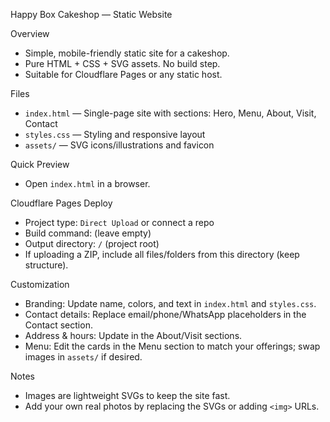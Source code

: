 Happy Box Cakeshop — Static Website

Overview

- Simple, mobile-friendly static site for a cakeshop.
- Pure HTML + CSS + SVG assets. No build step.
- Suitable for Cloudflare Pages or any static host.

Files

- `index.html` — Single-page site with sections: Hero, Menu, About, Visit, Contact
- `styles.css` — Styling and responsive layout
- `assets/` — SVG icons/illustrations and favicon

Quick Preview

- Open `index.html` in a browser.

Cloudflare Pages Deploy

- Project type: `Direct Upload` or connect a repo
- Build command: (leave empty)
- Output directory: `/` (project root)
- If uploading a ZIP, include all files/folders from this directory (keep structure).

Customization

- Branding: Update name, colors, and text in `index.html` and `styles.css`.
- Contact details: Replace email/phone/WhatsApp placeholders in the Contact section.
- Address & hours: Update in the About/Visit sections.
- Menu: Edit the cards in the Menu section to match your offerings; swap images in `assets/` if desired.

Notes

- Images are lightweight SVGs to keep the site fast.
- Add your own real photos by replacing the SVGs or adding `<img>` URLs.

